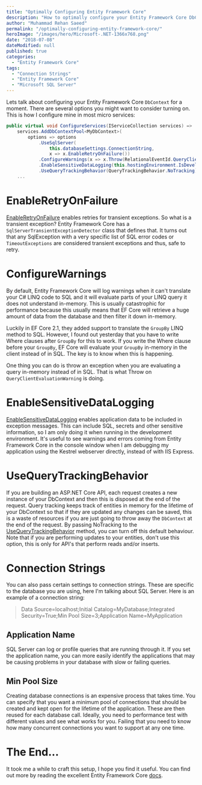 ```yaml
---
title: "Optimally Configuring Entity Framework Core"
description: "How to optimally configure your Entity Framework Core DbContext for best performance, resiliency and easy debugging for the developer."
author: "Muhammad Rehan Saeed"
permalink: "/optimally-configuring-entity-framework-core/"
heroImage: "/images/hero/Microsoft-.NET-1366x768.png"
date: "2018-07-08"
dateModified: null
published: true
categories:
  - "Entity Framework Core"
tags:
  - "Connection Strings"
  - "Entity Framework Core"
  - "Microsoft SQL Server"
---
```


Lets talk about configuring your Entity Framework Core `DbContext` for a moment. There are several options you might want to consider turning on. This is how I configure mine in most micro services:

```cs
public virtual void ConfigureServices(IServiceCollection services) =>
    services.AddDbContextPool<MyDbContext>(
        options => options
            .UseSqlServer(
                this.databaseSettings.ConnectionString,
                x => x.EnableRetryOnFailure())
            .ConfigureWarnings(x => x.Throw(RelationalEventId.QueryClientEvaluationWarning))
            .EnableSensitiveDataLogging(this.hostingEnvironment.IsDevelopment())
            .UseQueryTrackingBehavior(QueryTrackingBehavior.NoTracking))
    ...
```

# EnableRetryOnFailure

[EnableRetryOnFailure](https://docs.microsoft.com/en-us/ef/core/miscellaneous/connection-resiliency) enables retries for transient exceptions. So what is a transient exception? Entity Framework Core has a `SqlServerTransientExceptionDetector` class that defines that. It turns out that any SqlException with a very specific list of SQL error codes or `TimeoutExceptions` are considered transient exceptions and thus, safe to retry.

# ConfigureWarnings

By default, Entity Framework Core will log warnings when it can't translate your C# LINQ code to SQL and it will evaluate parts of your LINQ query it does not understand in-memory. This is usually catastrophic for performance because this usually means that EF Core will retrieve a huge amount of data from the database and then filter it down in-memory.

Luckily in EF Core 2.1, they added support to translate the `GroupBy` LINQ method to SQL. However, I found out yesterday that you have to write Where clauses after `GroupBy` for this to work. If you write the Where clause before your `GroupBy`, EF Core will evaluate your `GroupBy` in-memory in the client instead of in SQL. The key is to know when this is happening.

One thing you can do is throw an exception when you are evaluating a query in-memory instead of in SQL. That is what Throw on `QueryClientEvaluationWarning` is doing.

# EnableSensitiveDataLogging

[EnableSensitiveDataLogging](https://docs.microsoft.com/en-us/dotnet/api/microsoft.entityframeworkcore.dbcontextoptionsbuilder.enablesensitivedatalogging?view=efcore-2.1) enables application data to be included in exception messages. This can include SQL, secrets and other sensitive information, so I am only doing it when running in the development environment. It's useful to see warnings and errors coming from Entity Framework Core in the console window when I am debugging my application using the Kestrel webserver directly, instead of with IIS Express.

# UseQueryTrackingBehavior

If you are building an ASP.NET Core API, each request creates a new instance of your DbContext and then this is disposed at the end of the request. Query tracking keeps track of entities in memory for the lifetime of your DbContext so that if they are updated any changes can be saved, this is a waste of resources if you are just going to throw away the `DbContext` at the end of the request. By passing NoTracking to the [UseQueryTrackingBehavior](https://docs.microsoft.com/en-us/ef/core/querying/tracking#no-tracking-queries) method, you can turn off this default behaviour. Note that if you are performing updates to your entities, don't use this option, this is only for API's that perform reads and/or inserts.

# Connection Strings

You can also pass certain settings to connection strings. These are specific to the database you are using, here I'm talking about SQL Server. Here is an example of a connection string:

> Data Source=localhost;Initial Catalog=MyDatabase;Integrated Security=True;Min Pool Size=3;Application Name=MyApplication

## Application Name

SQL Server can log or profile queries that are running through it. If you set the application name, you can more easily identify the applications that may be causing problems in your database with slow or failing queries.

## Min Pool Size

Creating database connections is an expensive process that takes time. You can specify that you want a minimum pool of connections that should be created and kept open for the lifetime of the application. These are then reused for each database call. Ideally, you need to performance test with different values and see what works for you. Failing that you need to know how many concurrent connections you want to support at any one time.

# The End...

It took me a while to craft this setup, I hope you find it useful. You can find out more by reading the excellent Entity Framework Core [docs](https://docs.microsoft.com/en-us/ef/core/miscellaneous/configuring-dbcontext).
